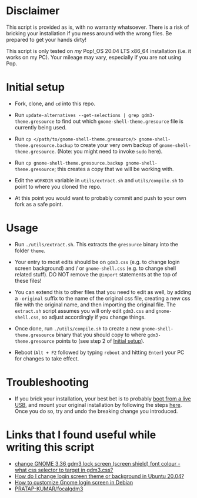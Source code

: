 # Disclaimer

This script is provided as is, with no warranty whatsoever. There is a risk of bricking your installation if you mess around with the wrong files. Be prepared to get your hands dirty!

This script is only tested on *my* Pop!_OS 20.04 LTS x86_64 installation (i.e. it works on my PC). Your mileage may vary, especially if you are not using Pop.

# Initial setup

* Fork, clone, and `cd` into this repo.

* Run `update-alternatives --get-selections | grep gdm3-theme.gresource` to find out which `gnome-shell-theme.gresource` file is currently being used.

* Run `cp </path/to/gnome-shell-theme.gresource/> gnome-shell-theme.gresource.backup` to create your very own backup of `gnome-shell-theme.gresource`. (Note: you might need to invoke `sudo` here).

* Run `cp gnome-shell-theme.gresource.backup gnome-shell-theme.gresource`; this creates a copy that we will be working with.

* Edit the `WORKDIR` variable in `utils/extract.sh` and `utils/compile.sh` to point to where you cloned the repo.

* At this point you would want to probably commit and push to your own fork as a safe point.

# Usage

* Run `./utils/extract.sh`. This extracts the `gresource` binary into the folder `theme`.

* Your entry to most edits should be on `gdm3.css` (e.g. to change login screen background) and / or `gnome-shell.css` (e.g. to change shell related stuff). DO NOT remove the `@import` statements at the top of these files!

* You can extend this to other files that you need to edit as well, by adding a `-original` suffix to the name of the original css file,  creating a new css file with the original name, and then importing the original file. The `extract.sh` script assumes you will only edit `gdm3.css` and `gnome-shell.css`, so adjust accordingly if you change things.

* Once done, run `./utils/compile.sh` to create a new `gnome-shell-theme.gresource` binary that you should copy to where `gdm3-theme.gresource` points to (see step 2 of [Initial setup](#initial-setup)).

* Reboot (`Alt + F2` followed by typing `reboot` and hitting `Enter`) your PC for changes to take effect.

# Troubleshooting

* If you brick your installation, your best bet is to probably [boot from a live USB](https://support.system76.com/articles/live-disk/#for-ubuntu\/pop\!_os), and mount your original installation by following the steps [here](https://support.system76.com/articles/pop-recovery/). Once you do so, try and undo the breaking change you introduced.

# Links that I found useful while writing this script

* [change GNOME 3.36 gdm3 lock screen (screen shield) font colour - what css selector to target in gdm3.css?](https://askubuntu.com/questions/1259823/change-gnome-3-36-gdm3-lock-screen-screen-shield-font-colour-what-css-select)
* [How do I change login screen theme or background in Ubuntu 20.04?](https://askubuntu.com/questions/1227070/how-do-i-change-login-screen-theme-or-background-in-ubuntu-20-04)
* [How to customize Gnome login screen in Debian](https://unix.stackexchange.com/questions/310923/how-to-customize-gnome-login-screen-in-debian) 
* [PRATAP-KUMAR/focalgdm3](https://github.com/PRATAP-KUMAR/focalgdm3/tree/TrailRun)
